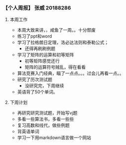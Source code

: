 ### **【个人周报】 张威 20188286**

1. 本周工作
   
    * 本周大致来讲，，咸鱼了一周。。十分颓废
    * 练习了ppt和word
    * 学习了拉格朗日定理，洛必达法则和泰勒公式；
        * 还得再刷刷例题
    * 学习了矩阵的运算和初等矩阵
        * 初等矩阵感觉还行
        * 矩阵的运算符号贼乱，得在看看
    * 算法竞赛入门经典，瞄了一点点。。。过会儿再看一点。。
    * 研究了历次测试题
        * 没研究完，下周继续
    * 英语背了50个单词。

2. 下周计划
    * 再研究研究测试题，开始写vj题
    * 多看一些算法书，多看一些些
    * 复习高数和线代，做些例题
    * 背英语单词
    * 学习一下用markdown语言做一个网站
